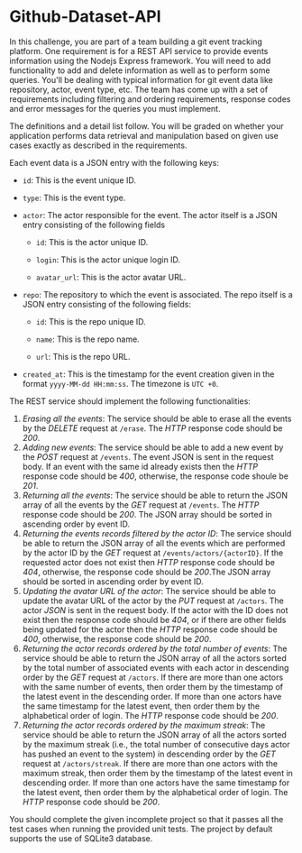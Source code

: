 # Github-Dataset-API
In this challenge, you are part of a team building a git event tracking platform. One requirement is for a REST API service to provide events information using the Nodejs Express framework. You will need to add functionality to add and delete information as well as to perform some queries. You'll be dealing with typical information for git event data like repository, actor, event type, etc. The team has come up with a set of requirements including filtering and ordering requirements, response codes and error messages for the queries you must implement.

The definitions and a detail list follow. You will be graded on whether your application performs data retrieval and manipulation based on given use cases exactly as described in the requirements.

Each event data is a JSON entry with the following keys:

* `id`: This is the event unique ID.
* `type`: This is the event type.
* `actor`: The actor responsible for the event. The actor itself is a JSON entry consisting of the following fields

	* `id`: This is the actor unique ID.

	* `login`: This is the actor unique login ID.

	* `avatar_url`: This is the actor avatar URL.

* `repo`: The repository to which the event is associated. The repo itself is a JSON entry consisting of the following fields:

	* `id`: This is the repo unique ID.

	* `name`: This is the repo name.

	* `url`: This is the repo URL.

* `created_at`: This is the timestamp for the event creation given in the format `yyyy-MM-dd HH:mm:ss`. The timezone is `UTC +0`.

The REST service should implement the following functionalities:

1. *Erasing all the events*: The service should be able to erase all the events by the *DELETE* request at `/erase`. The *HTTP* response code should be *200*.
1. *Adding new events*: The service should be able to add a new event by the *POST* request at `/events`. The event JSON is sent in the request body. If an event with the same id already exists then the *HTTP* response code should be *400*, otherwise, the response code shoule be *201*.
1. *Returning all the events*: The service should be able to return the JSON array of all the events by the *GET* request at `/events`. The *HTTP* response code should be *200*. The JSON array should be sorted in ascending order by event ID.
1. *Returning the events records filtered by the actor ID*: The service should be able to return the JSON array of all the events which are performed by the actor ID by the *GET* request at `/events/actors/{actorID}`. If the requested actor does not exist then *HTTP* response code should be *404*, otherwise, the response code should be *200*.The JSON array should be sorted in ascending order by event ID.
1. *Updating the avatar URL of the actor*: The service should be able to update the avatar URL of the actor by the *PUT* request at `/actors`. The actor *JSON* is sent in the request body. If the actor with the ID does not exist then the response code should be *404*, or if there are other fields being updated for the actor then the *HTTP* response code should be *400*, otherwise, the response code should be *200*.
1. *Returning the actor records ordered by the total number of events*: The service should be able to return the JSON array of all the actors sorted by the total number of associated events with each actor in descending order by the *GET* request at `/actors`. If there are more than one actors with the same number of events, then order them by the timestamp of the latest event in the descending order. If more than one actors have the same timestamp for the latest event, then order them by the alphabetical order of login. The *HTTP* response code should be *200*.
1. *Returning the actor records ordered by the maximum streak*: The service should be able to return the JSON array of all the actors sorted by the maximum streak (i.e., the total number of consecutive days actor has pushed an event to the system) in descending order by the *GET* request at `/actors/streak`. If there are more than one actors with the maximum streak, then order them by the timestamp of the latest event in descending order. If more than one actors have the same timestamp for the latest event, then order them by the alphabetical order of login. The *HTTP* response code should be *200*.

You should complete the given incomplete project so that it passes all the test cases when running the provided unit tests. The project by default supports the use of SQLite3 database.

